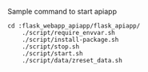 Sample command to start apiapp 
```
cd :flask_webapp_apiapp/flask_apiapp/
    ./script/require_envvar.sh
    ./script/install-package.sh
    ./script/stop.sh
    ./script/start.sh
    ./script/data/zreset_data.sh
